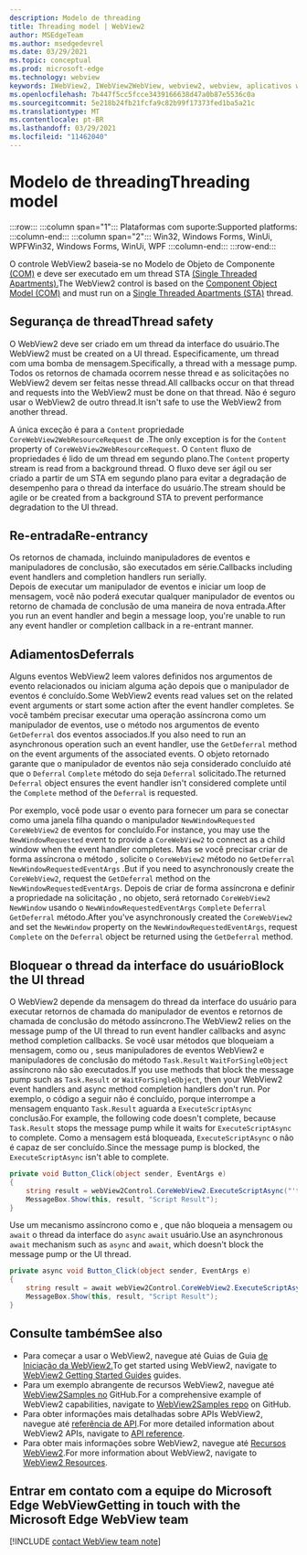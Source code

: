 ```yaml
---
description: Modelo de threading
title: Threading model | WebView2
author: MSEdgeTeam
ms.author: msedgedevrel
ms.date: 03/29/2021
ms.topic: conceptual
ms.prod: microsoft-edge
ms.technology: webview
keywords: IWebView2, IWebView2WebView, webview2, webview, aplicativos wpf, wpf, edge, ICoreWebView2, ICoreWebView2Host, controle de navegador, html de borda
ms.openlocfilehash: 7b447f5cc5fcce3439166638d47a0b87e5536c0a
ms.sourcegitcommit: 5e218b24fb21fcfa9c82b99f17373fed1ba5a21c
ms.translationtype: MT
ms.contentlocale: pt-BR
ms.lasthandoff: 03/29/2021
ms.locfileid: "11462040"
---
```

# <a name="threading-model"></a><span data-ttu-id="0a7cd-104">Modelo de threading</span><span class="sxs-lookup"><span data-stu-id="0a7cd-104">Threading model</span></span> 

:::row:::
   :::column span="1":::
      <span data-ttu-id="0a7cd-105">Plataformas com suporte:</span><span class="sxs-lookup"><span data-stu-id="0a7cd-105">Supported platforms:</span></span>
   :::column-end:::
   :::column span="2":::
      <span data-ttu-id="0a7cd-106">Win32, Windows Forms, WinUi, WPF</span><span class="sxs-lookup"><span data-stu-id="0a7cd-106">Win32, Windows Forms, WinUi, WPF</span></span>
   :::column-end:::
:::row-end:::  

<span data-ttu-id="0a7cd-107">O controle WebView2 baseia-se no Modelo de Objeto de Componente [(COM)][WindowsWin32ComTheComponentObjectModel] e deve ser executado em um thread STA [(Single Threaded Apartments).][WindowsWin32ComSingleThreadedApartments]</span><span class="sxs-lookup"><span data-stu-id="0a7cd-107">The WebView2 control is based on the [Component Object Model (COM)][WindowsWin32ComTheComponentObjectModel] and must run on a [Single Threaded Apartments (STA)][WindowsWin32ComSingleThreadedApartments] thread.</span></span>  

## <a name="thread-safety"></a><span data-ttu-id="0a7cd-108">Segurança de thread</span><span class="sxs-lookup"><span data-stu-id="0a7cd-108">Thread safety</span></span>  

<span data-ttu-id="0a7cd-109">O WebView2 deve ser criado em um thread da interface do usuário.</span><span class="sxs-lookup"><span data-stu-id="0a7cd-109">The WebView2 must be created on a UI thread.</span></span>  <span data-ttu-id="0a7cd-110">Especificamente, um thread com uma bomba de mensagem.</span><span class="sxs-lookup"><span data-stu-id="0a7cd-110">Specifically, a thread with a message pump.</span></span>  <span data-ttu-id="0a7cd-111">Todos os retornos de chamada ocorrem nesse thread e as solicitações no WebView2 devem ser feitas nesse thread.</span><span class="sxs-lookup"><span data-stu-id="0a7cd-111">All callbacks occur on that thread and requests into the WebView2 must be done on that thread.</span></span>  <span data-ttu-id="0a7cd-112">Não é seguro usar o WebView2 de outro thread.</span><span class="sxs-lookup"><span data-stu-id="0a7cd-112">It isn't safe to use the WebView2 from another thread.</span></span>  

<span data-ttu-id="0a7cd-113">A única exceção é para a `Content` propriedade `CoreWebView2WebResourceRequest` de .</span><span class="sxs-lookup"><span data-stu-id="0a7cd-113">The only exception is for the `Content` property of `CoreWebView2WebResourceRequest`.</span></span>  <span data-ttu-id="0a7cd-114">O `Content` fluxo de propriedades é lido de um thread em segundo plano.</span><span class="sxs-lookup"><span data-stu-id="0a7cd-114">The `Content` property stream is read from a background thread.</span></span>  <span data-ttu-id="0a7cd-115">O fluxo deve ser ágil ou ser criado a partir de um STA em segundo plano para evitar a degradação de desempenho para o thread da interface do usuário.</span><span class="sxs-lookup"><span data-stu-id="0a7cd-115">The stream should be agile or be created from a background STA to prevent performance degradation to the UI thread.</span></span>  

## <a name="re-entrancy"></a><span data-ttu-id="0a7cd-116">Re-entrada</span><span class="sxs-lookup"><span data-stu-id="0a7cd-116">Re-entrancy</span></span>  

<span data-ttu-id="0a7cd-117">Os retornos de chamada, incluindo manipuladores de eventos e manipuladores de conclusão, são executados em série.</span><span class="sxs-lookup"><span data-stu-id="0a7cd-117">Callbacks including event handlers and completion handlers run serially.</span></span>  
<span data-ttu-id="0a7cd-118">Depois de executar um manipulador de eventos e iniciar um loop de mensagem, você não poderá executar qualquer manipulador de eventos ou retorno de chamada de conclusão de uma maneira de nova entrada.</span><span class="sxs-lookup"><span data-stu-id="0a7cd-118">After you run an event handler and begin a message loop, you're unable to run any event handler or completion callback in a re-entrant manner.</span></span>  

## <a name="deferrals"></a><span data-ttu-id="0a7cd-119">Adiamentos</span><span class="sxs-lookup"><span data-stu-id="0a7cd-119">Deferrals</span></span>  

<span data-ttu-id="0a7cd-120">Alguns eventos WebView2 leem valores definidos nos argumentos de evento relacionados ou iniciam alguma ação depois que o manipulador de eventos é concluído.</span><span class="sxs-lookup"><span data-stu-id="0a7cd-120">Some WebView2 events read values set on the related event arguments or start some action after the event handler completes.</span></span>  <span data-ttu-id="0a7cd-121">Se você também precisar executar uma operação assíncrona como um manipulador de eventos, use o método nos argumentos de evento `GetDeferral` dos eventos associados.</span><span class="sxs-lookup"><span data-stu-id="0a7cd-121">If you also need to run an asynchronous operation such an event handler, use the `GetDeferral` method on the event arguments of the associated events.</span></span>  <span data-ttu-id="0a7cd-122">O objeto retornado garante que o manipulador de eventos não seja considerado concluído até que o `Deferral` `Complete` método do seja `Deferral` solicitado.</span><span class="sxs-lookup"><span data-stu-id="0a7cd-122">The returned `Deferral` object ensures the event handler isn't considered complete until the `Complete` method of the `Deferral` is requested.</span></span>  

<span data-ttu-id="0a7cd-123">Por exemplo, você pode usar o evento para fornecer um para se conectar como uma janela filha quando o manipulador `NewWindowRequested` `CoreWebView2` de eventos for concluído.</span><span class="sxs-lookup"><span data-stu-id="0a7cd-123">For instance, you may use the `NewWindowRequested` event to provide a `CoreWebView2` to connect as a child window when the event handler completes.</span></span>  <span data-ttu-id="0a7cd-124">Mas se você precisar criar de forma assíncrona o método , solicite o `CoreWebView2` método no `GetDeferral` `NewWindowRequestedEventArgs` .</span><span class="sxs-lookup"><span data-stu-id="0a7cd-124">But if you need to asynchronously create the `CoreWebView2`, request the `GetDeferral` method on the `NewWindowRequestedEventArgs`.</span></span>  <span data-ttu-id="0a7cd-125">Depois de criar de forma assíncrona e definir a propriedade na solicitação , no objeto, será retornado `CoreWebView2` `NewWindow` usando o `NewWindowRequestedEventArgs` `Complete` `Deferral` `GetDeferral` método.</span><span class="sxs-lookup"><span data-stu-id="0a7cd-125">After you've asynchronously created the `CoreWebView2` and set the `NewWindow` property on the `NewWindowRequestedEventArgs`, request `Complete` on the `Deferral` object be returned using the `GetDeferral` method.</span></span>  

## <a name="block-the-ui-thread"></a><span data-ttu-id="0a7cd-126">Bloquear o thread da interface do usuário</span><span class="sxs-lookup"><span data-stu-id="0a7cd-126">Block the UI thread</span></span>  

<span data-ttu-id="0a7cd-127">O WebView2 depende da mensagem do thread da interface do usuário para executar retornos de chamada do manipulador de eventos e retornos de chamada de conclusão do método assíncrono.</span><span class="sxs-lookup"><span data-stu-id="0a7cd-127">The WebView2 relies on the message pump of the UI thread to run event handler callbacks and async method completion callbacks.</span></span>  <span data-ttu-id="0a7cd-128">Se você usar métodos que bloqueiam a mensagem, como ou , seus manipuladores de eventos WebView2 e manipuladores de conclusão do método `Task.Result` `WaitForSingleObject` assíncrono não são executados.</span><span class="sxs-lookup"><span data-stu-id="0a7cd-128">If you use methods that block the message pump such as `Task.Result` or `WaitForSingleObject`, then your WebView2 event handlers and async method completion handlers don't run.</span></span>  <span data-ttu-id="0a7cd-129">Por exemplo, o código a seguir não é concluído, porque interrompe a mensagem enquanto `Task.Result` aguarda a `ExecuteScriptAsync` conclusão.</span><span class="sxs-lookup"><span data-stu-id="0a7cd-129">For example, the following code doesn't complete, because `Task.Result` stops the message pump while it waits for `ExecuteScriptAsync` to complete.</span></span>  <span data-ttu-id="0a7cd-130">Como a mensagem está bloqueada, `ExecuteScriptAsync` o não é capaz de ser concluído.</span><span class="sxs-lookup"><span data-stu-id="0a7cd-130">Since the message pump is blocked, the `ExecuteScriptAsync` isn't able to complete.</span></span>   

```csharp
private void Button_Click(object sender, EventArgs e)
{
    string result = webView2Control.CoreWebView2.ExecuteScriptAsync("'test'").Result;
    MessageBox.Show(this, result, "Script Result");
}
```  

<span data-ttu-id="0a7cd-131">Use um mecanismo assíncrono como e , que não bloqueia a mensagem ou `await` o thread da interface do `async` `await` usuário.</span><span class="sxs-lookup"><span data-stu-id="0a7cd-131">Use an asynchronous `await` mechanism such as `async` and `await`, which doesn't block the message pump or the UI thread.</span></span>  

```csharp
private async void Button_Click(object sender, EventArgs e)
{
    string result = await webView2Control.CoreWebView2.ExecuteScriptAsync("'test'");
    MessageBox.Show(this, result, "Script Result");
}
```  

## <a name="see-also"></a><span data-ttu-id="0a7cd-132">Consulte também</span><span class="sxs-lookup"><span data-stu-id="0a7cd-132">See also</span></span>  

*   <span data-ttu-id="0a7cd-133">Para começar a usar o WebView2, navegue até Guias de Guia [de Iniciação da WebView2.][Webview2IndexGettingStarted]</span><span class="sxs-lookup"><span data-stu-id="0a7cd-133">To get started using WebView2, navigate to [WebView2 Getting Started Guides][Webview2IndexGettingStarted] guides.</span></span>  
*   <span data-ttu-id="0a7cd-134">Para um exemplo abrangente de recursos WebView2, navegue até [WebView2Samples no][GithubMicrosoftedgeWebview2samples] GitHub.</span><span class="sxs-lookup"><span data-stu-id="0a7cd-134">For a comprehensive example of WebView2 capabilities, navigate to [WebView2Samples repo][GithubMicrosoftedgeWebview2samples] on GitHub.</span></span>  
*   <span data-ttu-id="0a7cd-135">Para obter informações mais detalhadas sobre APIs WebView2, navegue até [referência de API][DotnetApiMicrosoftWebWebview2WpfWebview2].</span><span class="sxs-lookup"><span data-stu-id="0a7cd-135">For more detailed information about WebView2 APIs, navigate to [API reference][DotnetApiMicrosoftWebWebview2WpfWebview2].</span></span>  
*   <span data-ttu-id="0a7cd-136">Para obter mais informações sobre WebView2, navegue até [Recursos WebView2][Webview2IndexNextSteps].</span><span class="sxs-lookup"><span data-stu-id="0a7cd-136">For more information about WebView2, navigate to [WebView2 Resources][Webview2IndexNextSteps].</span></span>  

## <a name="getting-in-touch-with-the-microsoft-edge-webview-team"></a><span data-ttu-id="0a7cd-137">Entrar em contato com a equipe do Microsoft Edge WebView</span><span class="sxs-lookup"><span data-stu-id="0a7cd-137">Getting in touch with the Microsoft Edge WebView team</span></span>  

[!INCLUDE [contact WebView team note](../includes/contact-webview-team-note.md)]  

<!-- links -->  

[Webview2IndexGettingStarted]: ../index.md#getting-started "Introdução - Introdução ao Microsoft Edge WebView2 | Microsoft Docs"  
[Webview2IndexNextSteps]: ../index.md#next-steps "Próximas etapas - Introdução ao Microsoft Edge WebView2 | Microsoft Docs"  

[DotnetApiMicrosoftWebWebview2WpfWebview2]: /dotnet/api/microsoft.web.webview2.wpf.webview2 "WebView2 Class | Microsoft Docs"  

[WindowsWin32ComSingleThreadedApartments]: /windows/win32/com/single-threaded-apartments "Apartamentos com thread único | Microsoft Docs"  
[WindowsWin32ComTheComponentObjectModel]: /windows/win32/com/the-component-object-model "O modelo de objeto component | Microsoft Docs"  

[GithubMicrosoftedgeWebview2samples]: https://github.com/MicrosoftEdge/WebView2Samples "Exemplos de WebView2 - MicrosoftEdge/WebView2Samples | GitHub"  
